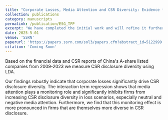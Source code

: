 ```yaml
---
title: "Corporate Losses, Media Attention and CSR Diversity: Evidence from Topic Modeling"
collection: publications
category: manuscripts
permalink: /publication/ESG_TFP
excerpt: 'We have completed the initial work and will refine it further this summer.'
date: 2025-5-01
venue: 'SSRN'
paperurl: 'https://papers.ssrn.com/sol3/papers.cfm?abstract_id=5122999'
citation: 'Coming Soon'
---
```


Based on the financial data and CSR reports of China's A-share listed companies from 2009-2023 we measure CSR disclosure diversity using LDA. 

Our findings robustly indicate that corporate losses significantly drive CSR disclosure diversity. The interaction term regression shows that media attention plays a monitoring role and significantly inhibits firms from increasing CSR disclosure diversity in loss scenarios, especially neutral and negative media attention. Furthermore, we find that this monitoring effect is more pronounced in firms that are themselves more diverse in CSR disclosure.
